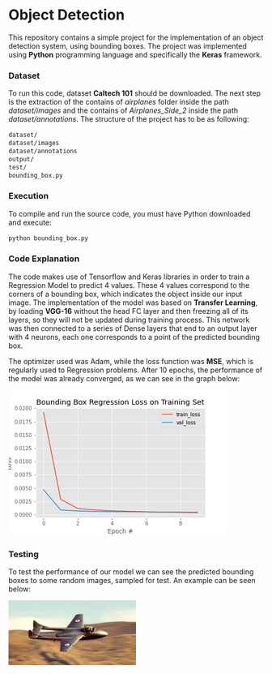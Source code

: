 # Object Detection

This repository contains a simple project for the implementation of an object detection system, using bounding boxes. The project was implemented using **Python** programming language and specifically the **Keras** framework.



### Dataset

To run this code, dataset **Caltech 101** should be downloaded. The next step is the extraction of the contains of *airplanes* folder inside the path *dataset/images* and the contains of *Airplanes_Side_2* inside the path *dataset/annotations*. The structure of the project has to be as following:

```
dataset/
dataset/images
dataset/annotations
output/
test/
bounding_box.py
```



### Execution

To compile and run the source code, you must have Python downloaded and execute:

``` bash
python bounding_box.py
```



### Code Explanation

The code makes use of Tensorflow and Keras libraries in order to train a Regression Model to predict 4 values. These 4 values correspond to the corners of a bounding box, which indicates the object inside our input image. The implementation of the model was based on **Transfer Learning**, by loading **VGG-16** without the head FC layer and then freezing all of its layers, so they will not be updated during training process. This network was then connected to a series of Dense layers that end to an output layer with 4 neurons, each one corresponds to a point of the predicted bounding box. 

The optimizer used was Adam, while the loss function was **MSE**, which is regularly used to Regression problems. After 10 epochs, the performance of the model was already converged, as we can see in the graph below:

<p allign = 'center'>
    <img src = 'output/plot.png'
</p>




### Testing

To test the performance of our model we can see the predicted bounding boxes to some random images, sampled for test. An example can be seen below:
<p allign = 'center'>
    <img src = 'test/image_0054.jpg' width = '50%> <img src = 'output/image_0054.jpg' width = '50%>
</p>
